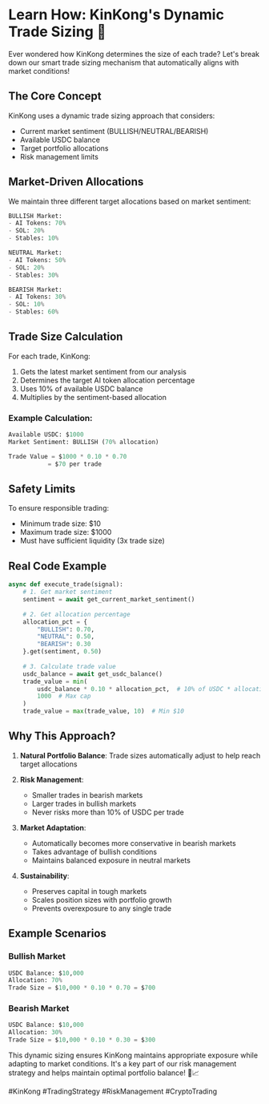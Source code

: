 # Learn How: KinKong's Dynamic Trade Sizing 🦍

Ever wondered how KinKong determines the size of each trade? Let's break down our smart trade sizing mechanism that automatically aligns with market conditions! 

## The Core Concept

KinKong uses a dynamic trade sizing approach that considers:
- Current market sentiment (BULLISH/NEUTRAL/BEARISH)
- Available USDC balance
- Target portfolio allocations
- Risk management limits

## Market-Driven Allocations

We maintain three different target allocations based on market sentiment:

```python
BULLISH Market:
- AI Tokens: 70%
- SOL: 20%
- Stables: 10%

NEUTRAL Market:
- AI Tokens: 50%
- SOL: 20%
- Stables: 30%

BEARISH Market:
- AI Tokens: 30%
- SOL: 10%
- Stables: 60%
```

## Trade Size Calculation

For each trade, KinKong:

1. Gets the latest market sentiment from our analysis
2. Determines the target AI token allocation percentage
3. Uses 10% of available USDC balance
4. Multiplies by the sentiment-based allocation

### Example Calculation:

```python
Available USDC: $1000
Market Sentiment: BULLISH (70% allocation)

Trade Value = $1000 * 0.10 * 0.70
           = $70 per trade
```

## Safety Limits

To ensure responsible trading:
- Minimum trade size: $10
- Maximum trade size: $1000
- Must have sufficient liquidity (3x trade size)

## Real Code Example

```python
async def execute_trade(signal):
    # 1. Get market sentiment
    sentiment = await get_current_market_sentiment()
    
    # 2. Get allocation percentage
    allocation_pct = {
        "BULLISH": 0.70,
        "NEUTRAL": 0.50,
        "BEARISH": 0.30
    }.get(sentiment, 0.50)
    
    # 3. Calculate trade value
    usdc_balance = await get_usdc_balance()
    trade_value = min(
        usdc_balance * 0.10 * allocation_pct,  # 10% of USDC * allocation
        1000  # Max cap
    )
    trade_value = max(trade_value, 10)  # Min $10
```

## Why This Approach?

1. **Natural Portfolio Balance**: Trade sizes automatically adjust to help reach target allocations

2. **Risk Management**: 
   - Smaller trades in bearish markets
   - Larger trades in bullish markets
   - Never risks more than 10% of USDC per trade

3. **Market Adaptation**: 
   - Automatically becomes more conservative in bearish markets
   - Takes advantage of bullish conditions
   - Maintains balanced exposure in neutral markets

4. **Sustainability**: 
   - Preserves capital in tough markets
   - Scales position sizes with portfolio growth
   - Prevents overexposure to any single trade

## Example Scenarios

### Bullish Market
```python
USDC Balance: $10,000
Allocation: 70%
Trade Size = $10,000 * 0.10 * 0.70 = $700
```

### Bearish Market
```python
USDC Balance: $10,000
Allocation: 30%
Trade Size = $10,000 * 0.10 * 0.30 = $300
```

This dynamic sizing ensures KinKong maintains appropriate exposure while adapting to market conditions. It's a key part of our risk management strategy and helps maintain optimal portfolio balance! 🦍📈

#KinKong #TradingStrategy #RiskManagement #CryptoTrading
